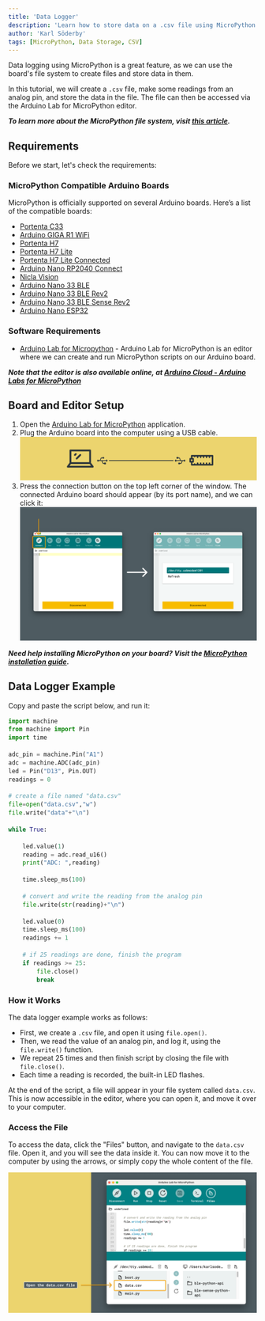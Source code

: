 ```yaml
---
title: 'Data Logger'
description: 'Learn how to store data on a .csv file using MicroPython'
author: 'Karl Söderby'
tags: [MicroPython, Data Storage, CSV]
---
```


Data logging using MicroPython is a great feature, as we can use the board's file system to create files and store data in them.

In this tutorial, we will create a `.csv` file, make some readings from an analog pin, and store the data in the file. The file can then be accessed via the Arduino Lab for MicroPython editor.

***To learn more about the MicroPython file system, visit [this article](/micropython/environment/file-system).***

## Requirements

Before we start, let's check the requirements:

### MicroPython Compatible Arduino Boards

MicroPython is officially supported on several Arduino boards. Here’s a list of the compatible boards:

- [Portenta C33](https://store.arduino.cc/products/portenta-c33)
- [Arduino GIGA R1 WiFi](https://store.arduino.cc/products/arduino-giga-r1-wifi)
- [Portenta H7](https://store.arduino.cc/products/portenta-h7)
- [Portenta H7 Lite](https://store.arduino.cc/products/portenta-h7-lite)
- [Portenta H7 Lite Connected](https://store.arduino.cc/products/portenta-h7-lite-connected)
- [Arduino Nano RP2040 Connect](https://store.arduino.cc/products/arduino-nano-rp2040-connect)
- [Nicla Vision](https://store.arduino.cc/products/nicla-vision)
- [Arduino Nano 33 BLE](https://store.arduino.cc/products/arduino-nano-33-ble)
- [Arduino Nano 33 BLE Rev2](https://store.arduino.cc/products/nano-33-ble-rev2)
- [Arduino Nano 33 BLE Sense Rev2](https://store.arduino.cc/products/arduino-nano-33-ble-sense-rev2)
- [Arduino Nano ESP32](https://store.arduino.cc/products/arduino-nano-esp32)

### Software Requirements

- [Arduino Lab for Micropython](https://labs.arduino.cc/en/labs/micropython) - Arduino Lab for MicroPython is an editor where we can create and run MicroPython scripts on our Arduino board.

***Note that the editor is also available online, at [Arduino Cloud - Arduino Labs for MicroPython](https://lab-micropython.arduino.cc/)***

## Board and Editor Setup

1. Open the [Arduino Lab for MicroPython](https://labs.arduino.cc/en/labs/micropython) application.
2. Plug the Arduino board into the computer using a USB cable.
    ![Connect board to computer.](assets/usb-comp.png)
3. Press the connection button on the top left corner of the window. The connected Arduino board should appear (by its port name), and we can click it:
    ![Connect to the board in the editor.](assets/select-board-ide.png)

***Need help installing MicroPython on your board? Visit the [MicroPython installation guide](/micropython/first-steps/install-guide).***

## Data Logger Example

Copy and paste the script below, and run it:

```python
import machine
from machine import Pin
import time

adc_pin = machine.Pin("A1") 
adc = machine.ADC(adc_pin)
led = Pin("D13", Pin.OUT)
readings = 0

# create a file named "data.csv"
file=open("data.csv","w") 
file.write("data"+"\n")

while True:
    
    led.value(1)
    reading = adc.read_u16()     
    print("ADC: ",reading)
    
    time.sleep_ms(100)
    
    # convert and write the reading from the analog pin
    file.write(str(reading)+"\n")
    
    led.value(0)
    time.sleep_ms(100)
    readings += 1
    
    # if 25 readings are done, finish the program
    if readings >= 25:
        file.close()
        break
```

### How it Works

The data logger example works as follows:

- First, we create a `.csv` file, and open it using `file.open()`.
- Then, we read the value of an analog pin, and log it, using the `file.write()` function.
- We repeat 25 times and then finish script by closing the file with `file.close()`.
- Each time a reading is recorded, the built-in LED flashes.

At the end of the script, a file will appear in your file system called `data.csv`. This is now accessible in the editor, where you can open it, and move it over to your computer.

### Access the File

To access the data, click the "Files" button, and navigate to the `data.csv` file. Open it, and you will see the data inside it. You can now move it to the computer by using the arrows, or simply copy the whole content of the file.

![Accessing data.csv](assets/data-csv.png)

